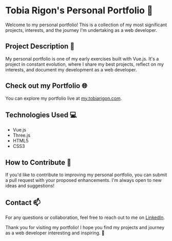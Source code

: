 # Tobia Rigon's Personal Portfolio 🚀

Welcome to my personal portfolio! This is a collection of my most significant projects, interests, and the journey I'm undertaking as a web developer.

## Project Description 📝

My personal portfolio is one of my early exercises built with Vue.js. It's a project in constant evolution, where I share my best projects, reflect on my interests, and document my development as a web developer.

## Check out my Portfolio 🌐

You can explore my portfolio live at [my.tobiarigon.com](https://my.tobiarigon.com).

## Technologies Used 💻

- Vue.js
- Three.js
- HTML5
- CSS3

## How to Contribute 🤝

If you'd like to contribute to improving my personal portfolio, you can submit a pull request with your proposed enhancements. I'm always open to new ideas and suggestions!

## Contact 📫

For any questions or collaboration, feel free to reach out to me on [LinkedIn](https://www.linkedin.com/in/tobia-rigon-ba0b051a2/).

Thank you for visiting my portfolio! I hope you find my projects and journey as a web developer interesting and inspiring. 🌟
